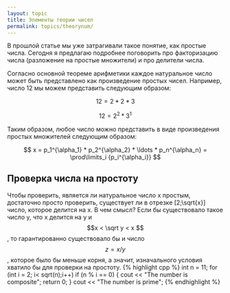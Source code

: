 ```yaml
---
layout: topic
title: Элементы теории чисел
permalink: topics/theorynum/
---
```

В прошлой статье мы уже затрагивали такое понятие, как простые числа. Сегодня я предлагаю подробнее поговорить про факторизацию числа (разложение на простые множители) и про делители числа.

Согласно основной теореме арифметики каждое натуральное число может быть представлено как произведение простых чисел. Например, число 12 мы можем представить следующим образом:

$$ 12 = 2 * 2 * 3 $$

$$ 12 = 2^2 * 3^1 $$

Таким образом, любое число можно представить в виде произведения простых множителей следующим образом:

$$ x = p_1^{\alpha_1} * p_2^{\alpha_2} * \ldots * p_n^{\alpha_n} = \prod\limits_i {p_i^{\alpha_i}} $$

## Проверка числа на простоту

Чтобы проверить, является ли натуральное число x простым, достаточно просто проверить, существует ли в отрезке [2;\sqrt{x}] число, которое делится на x. В чем смысл? Если бы существовало такое число y, что x делится на y и $$x < \sqrt y < x $$, то гарантированно существовало бы и число $$z=x/y$$, которое было бы меньше корня, а значит, изначального условия хватило бы для проверки на простоту.
{% highlight cpp %}
int n = 11;
	for (int i = 2; i< sqrt(n);i++)
		if (n % i == 0)
		{
			cout << "The number is composite";
			return 0;
		}
	cout << "The number is prime";
{% endhighlight %}

